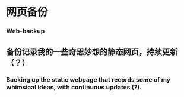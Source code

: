 # 网页备份
### Web-backup

## 备份记录我的一些奇思妙想的静态网页，持续更新（？）

### Backing up the static webpage that records some of my whimsical ideas, with continuous updates (?).
